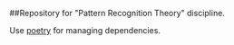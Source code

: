 ##Repository for "Pattern Recognition Theory" discipline.

Use [poetry](https://python-poetry.org/docs/) for managing dependencies.